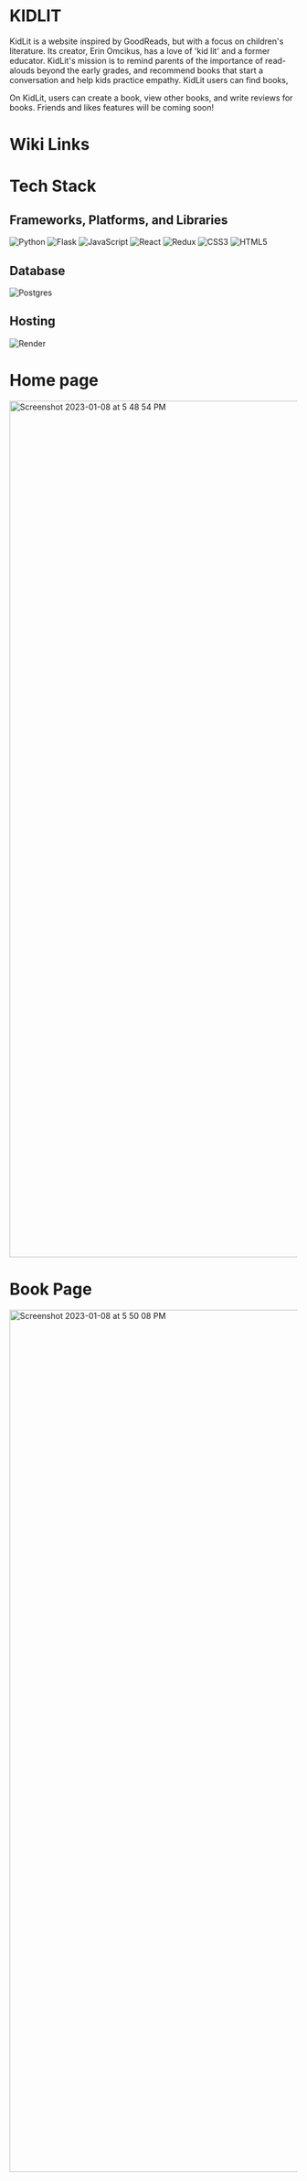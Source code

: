 # KIDLIT
KidLit is a website inspired by GoodReads, but with a focus on children's literature. Its creator, Erin Omcikus, has a love of 'kid lit' and a former educator. KidLit's mission is to remind parents of the importance of read-alouds beyond the early grades, and recommend books that start a conversation and help kids practice empathy. KidLit users can find books, 

On KidLit, users can create a book, view other books, and write reviews for books. Friends and likes features will be coming soon! 

# Wiki Links

# Tech Stack
## Frameworks, Platforms, and Libraries
![Python](https://img.shields.io/badge/python-3670A0?style=for-the-badge&logo=python&logoColor=ffdd54) ![Flask](https://img.shields.io/badge/flask-%23000.svg?style=for-the-badge&logo=flask&logoColor=white) ![JavaScript](https://img.shields.io/badge/javascript-%23323330.svg?style=for-the-badge&logo=javascript&logoColor=%23F7DF1E) ![React](https://img.shields.io/badge/react-%2320232a.svg?style=for-the-badge&logo=react&logoColor=%2361DAFB) ![Redux](https://img.shields.io/badge/redux-%23593d88.svg?style=for-the-badge&logo=redux&logoColor=white) ![CSS3](https://img.shields.io/badge/css3-%231572B6.svg?style=for-the-badge&logo=css3&logoColor=white) ![HTML5](https://img.shields.io/badge/html5-%23E34F26.svg?style=for-the-badge&logo=html5&logoColor=white)

## Database
![Postgres](https://img.shields.io/badge/postgres-%23316192.svg?style=for-the-badge&logo=postgresql&logoColor=white)

## Hosting 
![Render](https://img.shields.io/badge/Render-%46E3B7.svg?style=for-the-badge&logo=render&logoColor=white)

# Home page
<img width="1499" alt="Screenshot 2023-01-08 at 5 48 54 PM" src="https://user-images.githubusercontent.com/98499225/211222929-0f12ba8c-a362-405f-b18d-7b42694a0a53.png">

# Book Page
<img width="1509" alt="Screenshot 2023-01-08 at 5 50 08 PM" src="https://user-images.githubusercontent.com/98499225/211222983-3de414be-b0e5-4fe2-afe8-8e9c66de0cbc.png">
